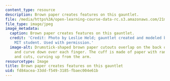 ```yaml
---
content_type: resource
description: Brown paper creates features on this gauntlet.
file: /media/https%3A/open-learning-course-data-rc.s3.amazonaws.com/21m-715-the-craft-of-costume-design-fall-2009/fd84acea33ddf5493185fbaec004e61b_IMG_0592.jpg
file_type: image/jpeg
image_metadata:
  caption: Brown paper creates features on this gauntlet.
  credit: 'Credit: Photo by Leslie Held; gauntlet created and modeled by an anonymous
    MIT student. Used with permission.'
  image-alt: Drumstick-shaped brown paper cutouts overlap on the back of the hand
    and curve down over each finger. The cuff is made of paper with random tapers
    and cuts, curving up from the arm.
resourcetype: Image
title: Brown paper creates features on this gauntlet
uid: fd84acea-33dd-f549-3185-fbaec004e61b
---
```

